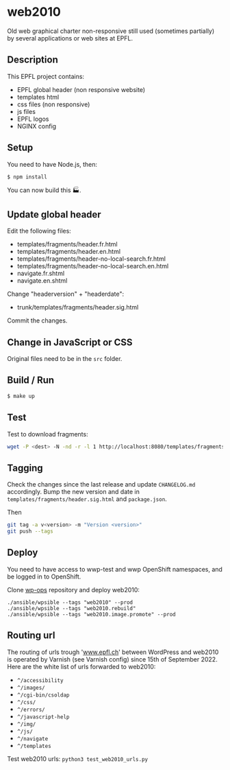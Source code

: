 web2010
=======

Old web graphical charter non-responsive still used (sometimes partially) by several applications or web sites at EPFL. 

Description
-----------

This EPFL project contains:
* EPFL global header (non responsive website)
* templates html
* css files (non responsive)
* js files
* EPFL logos
* NGINX config

Setup
-----

You need to have Node.js, then:

```bash
$ npm install
```

You can now build this :factory:.

Update global header
--------------------

Edit the following files:
* templates/fragments/header.fr.html
* templates/fragments/header.en.html
* templates/fragments/header-no-local-search.fr.html
* templates/fragments/header-no-local-search.en.html
* navigate.fr.shtml
* navigate.en.shtml

Change "headerversion" + "headerdate":
* trunk/templates/fragments/header.sig.html

Commit the changes.

Change in JavaScript or CSS
---------------------------

Original files need to be in the `src` folder.


Build / Run
-----------

```bash
$ make up
```

Test
----

Test to download fragments:
```bash
wget -P <dest> -N -nd -r -l 1 http://localhost:8080/templates/fragments/download-me.html
```

Tagging
-------

Check the changes since the last release and update `CHANGELOG.md` accordingly.
Bump the new version and date in `templates/fragments/header.sig.html` and `package.json`.

Then

```bash
git tag -a v<version> -m "Version <version>"
git push --tags
```

Deploy
------

You need to have access to wwp-test and wwp OpenShift namespaces, and be logged in to OpenShift.

Clone [wp-ops](https://github.com/epfl-si/wp-ops) repository and deploy web2010:

`./ansible/wpsible --tags "web2010" --prod`  
`./ansible/wpsible --tags "web2010.rebuild"`  
`./ansible/wpsible --tags "web2010.image.promote" --prod`  

Routing url
-----------

The routing of urls trough 'www.epfl.ch' between WordPress and web2010 is operated by Varnish (see Varnish config) since 15th of September 2022.  
Here are the white list of urls forwarded to web2010:
* `^/accessibility`
* `^/images/`
* `^/cgi-bin/csoldap`
* `^/css/`
* `^/errors/`
* `^/javascript-help`
* `^/img/`
* `^/js/`
* `^/navigate`
* `^/templates`

Test web2010 urls:
`python3 test_web2010_urls.py`
